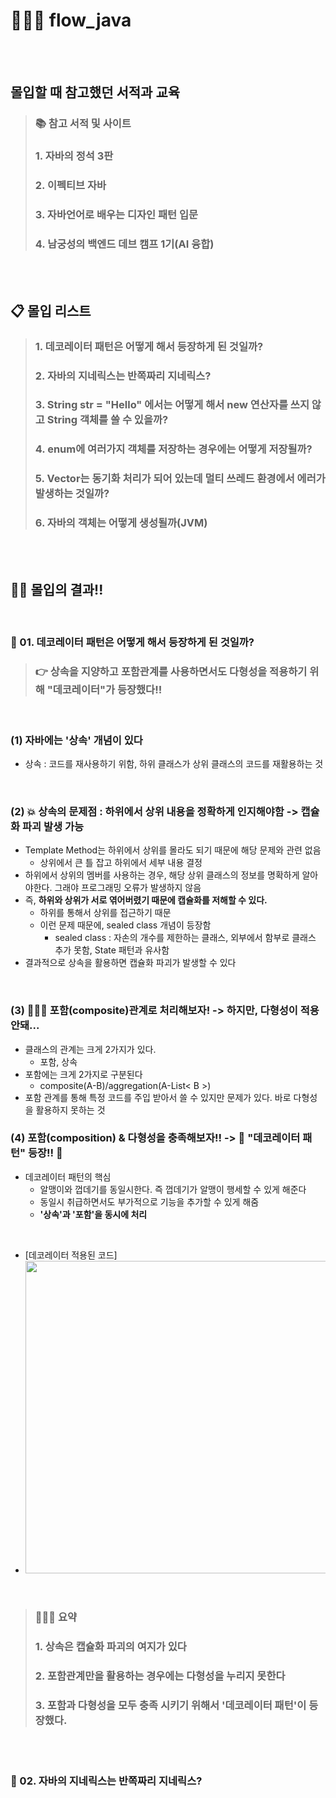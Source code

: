 # 🏊🏻‍♂️ flow_java

<br>
<br>

## 몰입할 때 참고했던 서적과 교육 
> ### 📚 참고 서적 및 사이트 
> ### 1. 자바의 정석 3판
> ### 2. 이펙티브 자바
> ### 3. 자바언어로 배우는 디자인 패턴 입문
> ### 4. 남궁성의 백엔드 데브 캠프 1기(AI 융합) 


<br>
<br>

## 📋 몰입 리스트 
> ### 1. 데코레이터 패턴은 어떻게 해서 등장하게 된 것일까?
> ### 2. 자바의 지네릭스는 반쪽짜리 지네릭스?
> ### 3. String str = "Hello" 에서는 어떻게 해서 new 연산자를 쓰지 않고 String 객체를 쓸 수 있을까?
> ### 4. enum에 여러가지 객체를 저장하는 경우에는 어떻게 저장될까?
> ### 5. Vector는 동기화 처리가 되어 있는데 멀티 쓰레드 환경에서 에러가 발생하는 것일까?
> ### 6. 자바의 객체는 어떻게 생성될까(JVM)

<br>
<br>


## ✍🏻 몰입의 결과!!

<br>

### 📌 01. 데코레이터 패턴은 어떻게 해서 등장하게 된 것일까?

> ### 👉 상속을 지양하고 포함관계를 사용하면서도 다형성을 적용하기 위해 "데코레이터"가 등장했다!! 

<br>

### (1) 자바에는 <b>'상속'</b> 개념이 있다
  - 상속 : 코드를 재사용하기 위함, 하위 클래스가 상위 클래스의 코드를 재활용하는 것 

<br>

### (2) 💥 상속의 문제점 : 하위에서 상위 내용을 정확하게 인지해야함 -> 캡슐화 파괴 발생 가능 
  - Template Method는 하위에서 상위를 몰라도 되기 때문에 해당 문제와 관련 없음
    - 상위에서 큰 틀 잡고 하위에서 세부 내용 결정
  - 하위에서 상위의 멤버를 사용하는 경우, 해당 상위 클래스의 정보를 명확하게 알아야한다. 그래야 프로그래밍 오류가 발생하지 않음 
  - 즉, <b>하위와 상위가 서로 엮어버렸기 때문에 캡슐화를 저해할 수 있다.</b>
    - 하위를 통해서 상위를 접근하기 때문
    - 이런 문제 때문에, sealed class 개념이 등장함
      - sealed class : 자손의 개수를 제한하는 클래스, 외부에서 함부로 클래스 추가 못함, State 패턴과 유사함
  - 결과적으로 상속을 활용하면 캡슐화 파괴가 발생할 수 있다

<br>

### (3) 🙋🏻‍♂️ 포함(composite)관계로 처리해보자! -> 하지만, 다형성이 적용 안돼...
  - 클래스의 관계는 크게 2가지가 있다.
    - 포함, 상속
  - 포함에는 크게 2가지로 구분된다
    - composite(A-B)/aggregation(A-List< B >)
  - 포함 관계를 통해 특정 코드를 주입 받아서 쓸 수 있지만 문제가 있다. 바로 다형성을 활용하지 못하는 것 


### (4) 포함(composition) & 다형성을 충족해보자!! ->  🎉 <b>"데코레이터 패턴"</b> 등장!! 🎉
  - 데코레이터 패턴의 핵심
    - 알맹이와 껍데기를 동일시한다. 즉 껍데기가 알맹이 행세할 수 있게 해준다
    - 동일시 취급하면서도 부가적으로 기능을 추가할 수 있게 해줌
    - <b>'상속'과 '포함'을 동시에 처리</b>
  
  <br>
  
  - [데코레이터 적용된 코드]
  - <img src="https://github.com/jongheonleee/flow_java/assets/87258372/07a2c387-0c74-4efd-bb07-27b0314380dc"  width="500" height="500"/>

<br>

> ### 🧑🏻‍🏫 요약
> ### 1. 상속은 캡슐화 파괴의 여지가 있다
> ### 2. 포함관계만을 활용하는 경우에는 다형성을 누리지 못한다
> ### 3. 포함과 다형성을 모두 충족 시키기 위해서 '데코레이터 패턴'이 등장했다.


<br>
<br>

### 📌 02. 자바의 지네릭스는 반쪽짜리 지네릭스?
